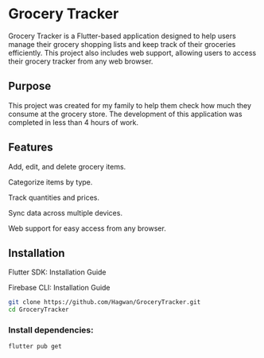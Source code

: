 # Grocery Tracker

Grocery Tracker is a Flutter-based application designed to help users manage their grocery shopping lists and keep track of their groceries efficiently. This project also includes web support, allowing users to access their grocery tracker from any web browser.

## Purpose
This project was created for my family to help them check how much they consume at the grocery store. The development of this application was completed in less than 4 hours of work.

## Features
Add, edit, and delete grocery items.

Categorize items by type.

Track quantities and prices.

Sync data across multiple devices.

Web support for easy access from any browser.


## Installation
Flutter SDK: Installation Guide

Firebase CLI: Installation Guide

```bash
git clone https://github.com/Hagwan/GroceryTracker.git
cd GroceryTracker
```
### Install dependencies:
```bash
flutter pub get
```

